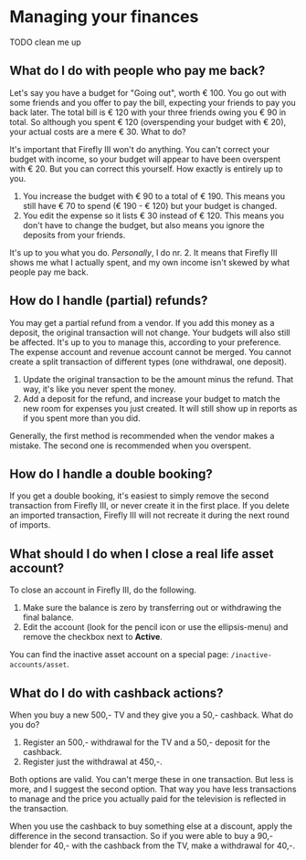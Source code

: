 # Managing your finances

TODO clean me up

## What do I do with people who pay me back?

Let's say you have a budget for "Going out", worth € 100. You go out with some friends and you offer to pay the bill, expecting your friends to pay you back later. The total bill is € 120 with your three friends owing you € 90 in total. So although you spent € 120 (overspending your budget with € 20), your actual costs are a mere € 30. What to do?

It's important that Firefly III won't do anything. You can't correct your budget with income, so your budget will appear to have been overspent with € 20. But you can correct this yourself. How exactly is entirely up to you.

1. You increase the budget with € 90 to a total of € 190. This means you still have € 70 to spend (€ 190 - € 120) but your budget is changed.
2. You edit the expense so it lists € 30 instead of € 120. This means you don't have to change the budget, but also means you ignore the deposits from your friends.

It's up to you what you do. _Personally_, I do nr. 2. It means that Firefly III shows me what I actually spent, and my own income isn't skewed by what people pay me back.

## How do I handle (partial) refunds?

You may get a partial refund from a vendor. If you add this money as a deposit, the original transaction will not change. Your budgets will also still be affected. It's up to you to manage this, according to your preference. The expense account and revenue account cannot be merged. You cannot create a split transaction of different types (one withdrawal, one deposit).

1. Update the original transaction to be the amount minus the refund. That way, it's like you never spent the money.
2. Add a deposit for the refund, and increase your budget to match the new room for expenses you just created. It will still show up in reports as if you spent more than you did.

Generally, the first method is recommended when the vendor makes a mistake. The second one is recommended when you overspent.

## How do I handle a double booking?

If you get a double booking, it's easiest to simply remove the second transaction from Firefly III, or never create it in the first place. If you delete an imported transaction, Firefly III will not recreate it during the next round of imports.

## What should I do when I close a real life asset account?

To close an account in Firefly III, do the following.

1. Make sure the balance is zero by transferring out or withdrawing the final balance.
2. Edit the account (look for the pencil icon or use the ellipsis-menu) and remove the checkbox next to **Active**.

You can find the inactive asset account on a special page: `/inactive-accounts/asset`.

## What do I do with cashback actions?

When you buy a new 500,- TV and they give you a 50,- cashback. What do you do?

1. Register an 500,- withdrawal for the TV and a 50,- deposit for the cashback.
2. Register just the withdrawal at 450,-.

Both options are valid. You can't merge these in one transaction. But less is more, and I suggest the second option. That way you have less transactions to manage and the price you actually paid for the television is reflected in the transaction. 

When you use the cashback to buy something else at a discount, apply the difference in the second transaction. So if you were able to buy a 90,- blender for 40,- with the cashback from the TV, make a withdrawal for 40,-.
